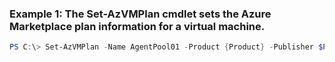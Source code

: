 ### Example 1: The Set-AzVMPlan cmdlet sets the Azure Marketplace plan information for a virtual machine.
```powershell
PS C:\> Set-AzVMPlan -Name AgentPool01 -Product {Product} -Publisher $Publisher -VM $VirtualMachine
```

